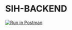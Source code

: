 # SIH-BACKEND

[![Run in Postman](https://run.pstmn.io/button.svg)](https://app.getpostman.com/run-collection/b884d6c5451a609dc14f?action=collection%2Fimport)

